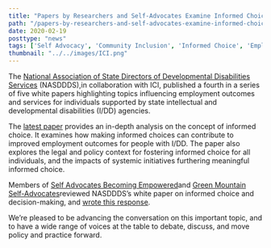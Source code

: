 ```yaml
---
title: "Papers by Researchers and Self-Advocates Examine Informed Choice"
path: "/papers-by-researchers-and-self-advocates-examine-informed-choice"
date: 2020-02-19
posttype: "news"
tags: ['Self Advocacy', 'Community Inclusion', 'Informed Choice', 'Employment Outcomes','Ici']
thumbnail: "../../images/ICI.png"
---
```


The [National Association of State Directors of Developmental Disabilities Services](https://www.nasddds.org/) (NASDDDS),in collaboration with ICI, published a fourth in a series of five white papers highlighting topics influencing employment outcomes and services for individuals supported by state intellectual and developmental disabilities (I/DD) agencies.

The [latest paper](https://www.thinkwork.org/employment-journey-focus-informed-choice) provides an in-depth analysis on the concept of informed choice. It examines how making informed choices can contribute to improved employment outcomes for people with I/DD. The paper also explores the legal and policy context for fostering informed choice for all individuals, and the impacts of systemic initiatives furthering meaningful informed choice.

Members of [Self Advocates Becoming Empowered](https://www.sabeusa.org/)and [Green Mountain Self-Advocates](http://www.gmsavt.org/)reviewed NASDDDS’s white paper on informed choice and decision-making, and [wrote this response](https://www.thinkwork.org/informed-decision-making-it-takes-more-practice).

We’re pleased to be advancing the conversation on this important topic, and to have a wide range of voices at the table to debate, discuss, and move policy and practice forward.
